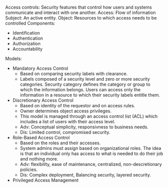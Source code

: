 Access controls: Security features that control how users and systems communicate and interact with one another.
Access: Flow of information
Subject: An active entity.
Object: Resources to which access needs to be controlled
Components:
- Identification
- Authentication
- Authorization
- Accountability

Models:
- Mandatory Access Control
    - Based on comparing security labels with clearance.
    - Labels composed of a security level and zero or more security categories. Security category defines the category or group to which the information belongs. Users can access only the information in a resource to which their security labels entitle them.
- Discretionary Access Control
    - Based on identity of the requestor and on access rules.
    - Owner determines object access privileges.
    - This model is managed through an access control list (ACL) which includes a list of users with their access level.
    - Adv: Conceptual simplicity, responsivness to business needs.
    - Dis: Limited control, compromised security.
- Role-Based Access Control
    - Based on the roles and their accesses.
    - System admins must assign based on organizational roles. The idea is that an individual only has access to what is needed to do their job and nothing more.
    - Adv: flexibility, ease of maintenance, centralized, non-descretionary policies.
    - Dis: Complex deployment, Balancing security, layered security.
- Privileged Access Management
